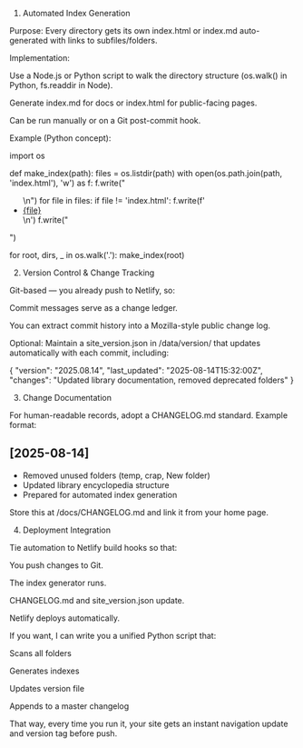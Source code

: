 1. Automated Index Generation

Purpose: Every directory gets its own index.html or index.md auto-generated with links to subfiles/folders.

Implementation:

Use a Node.js or Python script to walk the directory structure (os.walk() in Python, fs.readdir in Node).

Generate index.md for docs or index.html for public-facing pages.

Can be run manually or on a Git post-commit hook.

Example (Python concept):

import os

def make_index(path):
    files = os.listdir(path)
    with open(os.path.join(path, 'index.html'), 'w') as f:
        f.write("<ul>\n")
        for file in files:
            if file != 'index.html':
                f.write(f'<li><a href="{file}">{file}</a></li>\n')
        f.write("</ul>")

for root, dirs, _ in os.walk('.'):
    make_index(root)

2. Version Control & Change Tracking

Git-based — you already push to Netlify, so:

Commit messages serve as a change ledger.

You can extract commit history into a Mozilla-style public change log.

Optional: Maintain a site_version.json in /data/version/ that updates automatically with each commit, including:

{
  "version": "2025.08.14",
  "last_updated": "2025-08-14T15:32:00Z",
  "changes": "Updated library documentation, removed deprecated folders"
}

3. Change Documentation

For human-readable records, adopt a CHANGELOG.md standard.
Example format:

## [2025-08-14]
- Removed unused folders (temp, crap, New folder)
- Updated library encyclopedia structure
- Prepared for automated index generation


Store this at /docs/CHANGELOG.md and link it from your home page.

4. Deployment Integration

Tie automation to Netlify build hooks so that:

You push changes to Git.

The index generator runs.

CHANGELOG.md and site_version.json update.

Netlify deploys automatically.

If you want, I can write you a unified Python script that:

Scans all folders

Generates indexes

Updates version file

Appends to a master changelog

That way, every time you run it, your site gets an instant navigation update and version tag before push.